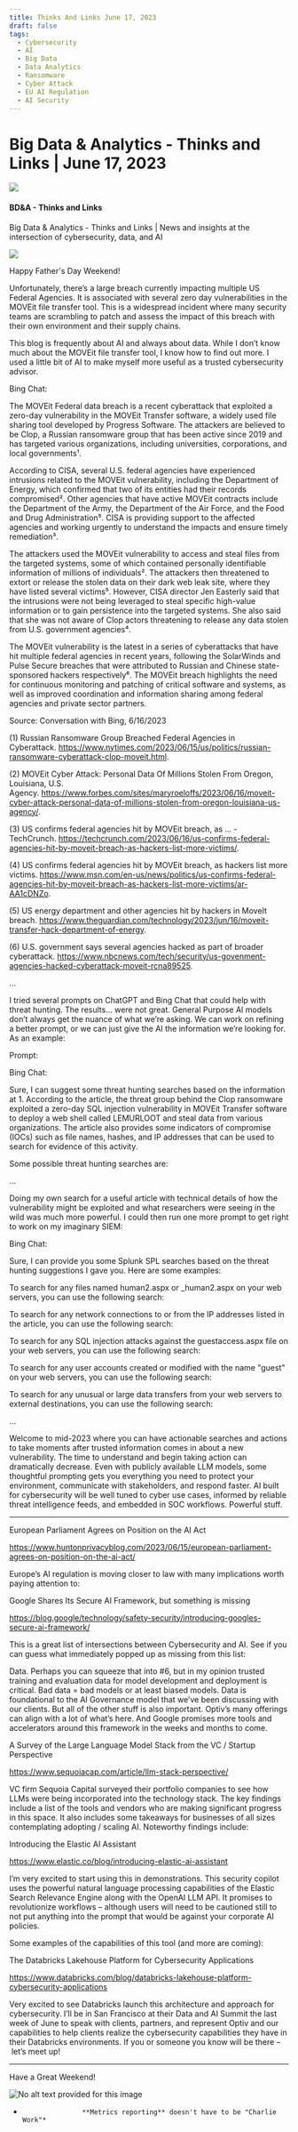 ```yaml
---
title: Thinks And Links June 17, 2023
draft: false
tags:
  - Cybersecurity
  - AI
  - Big Data
  - Data Analytics
  - Ransomware
  - Cyber Attack
  - EU AI Regulation
  - AI Security
---
```


# Big Data & Analytics - Thinks and Links | June 17, 2023

![](../images\1679742887729)

#### BD&A - Thinks and Links

Big Data & Analytics - Thinks and Links | News and insights at the intersection of cybersecurity, data, and AI

![](../https://media.licdn.com/mediaD4E12AQGQwU_AIWTdbQ)

Happy Father's Day Weekend!

Unfortunately, there’s a large breach currently impacting multiple US Federal Agencies. It is associated with several zero day vulnerabilities in the MOVEit file transfer tool. This is a widespread incident where many security teams are scrambling to patch and assess the impact of this breach with their own environment and their supply chains.

This blog is frequently about AI and always about data. While I don’t know much about the MOVEit file transfer tool, I know how to find out more. I used a little bit of AI to make myself more useful as a trusted cybersecurity advisor.

Bing Chat:

The MOVEit Federal data breach is a recent cyberattack that exploited a zero-day vulnerability in the MOVEit Transfer software, a widely used file sharing tool developed by Progress Software. The attackers are believed to be Clop, a Russian ransomware group that has been active since 2019 and has targeted various organizations, including universities, corporations, and local governments¹.

According to CISA, several U.S. federal agencies have experienced intrusions related to the MOVEit vulnerability, including the Department of Energy, which confirmed that two of its entities had their records compromised². Other agencies that have active MOVEit contracts include the Department of the Army, the Department of the Air Force, and the Food and Drug Administration⁵. CISA is providing support to the affected agencies and working urgently to understand the impacts and ensure timely remediation³.

The attackers used the MOVEit vulnerability to access and steal files from the targeted systems, some of which contained personally identifiable information of millions of individuals². The attackers then threatened to extort or release the stolen data on their dark web leak site, where they have listed several victims⁵. However, CISA director Jen Easterly said that the intrusions were not being leveraged to steal specific high-value information or to gain persistence into the targeted systems. She also said that she was not aware of Clop actors threatening to release any data stolen from U.S. government agencies⁴.

The MOVEit vulnerability is the latest in a series of cyberattacks that have hit multiple federal agencies in recent years, following the SolarWinds and Pulse Secure breaches that were attributed to Russian and Chinese state-sponsored hackers respectively⁶. The MOVEit breach highlights the need for continuous monitoring and patching of critical software and systems, as well as improved coordination and information sharing among federal agencies and private sector partners.

Source: Conversation with Bing, 6/16/2023

(1) Russian Ransomware Group Breached Federal Agencies in Cyberattack. https://www.nytimes.com/2023/06/15/us/politics/russian-ransomware-cyberattack-clop-moveit.html.

(2) MOVEit Cyber Attack: Personal Data Of Millions Stolen From Oregon, Louisiana, U.S. Agency. https://www.forbes.com/sites/maryroeloffs/2023/06/16/moveit-cyber-attack-personal-data-of-millions-stolen-from-oregon-louisiana-us-agency/.

(3) US confirms federal agencies hit by MOVEit breach, as ... - TechCrunch. https://techcrunch.com/2023/06/16/us-confirms-federal-agencies-hit-by-moveit-breach-as-hackers-list-more-victims/.

(4) US confirms federal agencies hit by MOVEit breach, as hackers list more victims. https://www.msn.com/en-us/news/politics/us-confirms-federal-agencies-hit-by-moveit-breach-as-hackers-list-more-victims/ar-AA1cDNZo.

(5) US energy department and other agencies hit by hackers in MoveIt breach. https://www.theguardian.com/technology/2023/jun/16/moveit-transfer-hack-department-of-energy.

(6) U.S. government says several agencies hacked as part of broader cyberattack. https://www.nbcnews.com/tech/security/us-govenment-agencies-hacked-cyberattack-moveit-rcna89525.

...

I tried several prompts on ChatGPT and Bing Chat that could help with threat hunting. The results… were not great. General Purpose AI models don’t always get the nuance of what we’re asking. We can work on refining a better prompt, or we can just give the AI the information we’re looking for. As an example:

Prompt:

Bing Chat:

Sure, I can suggest some threat hunting searches based on the information at 1. According to the article, the threat group behind the Clop ransomware exploited a zero-day SQL injection vulnerability in MOVEit Transfer software to deploy a web shell called LEMURLOOT and steal data from various organizations. The article also provides some indicators of compromise (IOCs) such as file names, hashes, and IP addresses that can be used to search for evidence of this activity.

Some possible threat hunting searches are:

...

Doing my own search for a useful article with technical details of how the vulnerability might be exploited and what researchers were seeing in the wild was much more powerful. I could then run one more prompt to get right to work on my imaginary SIEM:

Bing Chat:

Sure, I can provide you some Splunk SPL searches based on the threat hunting suggestions I gave you. Here are some examples:

To search for any files named human2.aspx or \_human2.aspx on your web servers, you can use the following search:

To search for any network connections to or from the IP addresses listed in the article, you can use the following search:

To search for any SQL injection attacks against the guestaccess.aspx file on your web servers, you can use the following search:

To search for any user accounts created or modified with the name "guest" on your web servers, you can use the following search:

To search for any unusual or large data transfers from your web servers to external destinations, you can use the following search:

...

Welcome to mid-2023 where you can have actionable searches and actions to take moments after trusted information comes in about a new vulnerability. The time to understand and begin taking action can dramatically decrease. Even with publicly available LLM models, some thoughtful prompting gets you everything you need to protect your environment, communicate with stakeholders, and respond faster. AI built for cybersecurity will be well tuned to cyber use cases, informed by reliable threat intelligence feeds, and embedded in SOC workflows. Powerful stuff.

---

European Parliament Agrees on Position on the AI Act

https://www.huntonprivacyblog.com/2023/06/15/european-parliament-agrees-on-position-on-the-ai-act/

Europe’s AI regulation is moving closer to law with many implications worth paying attention to:

Google Shares Its Secure AI Framework, but something is missing

https://blog.google/technology/safety-security/introducing-googles-secure-ai-framework/

This is a great list of intersections between Cybersecurity and AI. See if you can guess what immediately popped up as missing from this list:

Data. Perhaps you can squeeze that into #6, but in my opinion trusted training and evaluation data for model development and deployment is critical. Bad data = bad models or at least biased models. Data is foundational to the AI Governance model that we’ve been discussing with our clients. But all of the other stuff is also important. Optiv’s many offerings can align with a lot of what’s here. And Google promises more tools and accelerators around this framework in the weeks and months to come.

A Survey of the Large Language Model Stack from the VC / Startup Perspective

https://www.sequoiacap.com/article/llm-stack-perspective/

VC firm Sequoia Capital surveyed their portfolio companies to see how LLMs were being incorporated into the technology stack. The key findings include a list of the tools and vendors who are making significant progress in this space. It also includes some takeaways for businesses of all sizes contemplating adopting / scaling AI. Noteworthy findings include:

Introducing the Elastic AI Assistant

https://www.elastic.co/blog/introducing-elastic-ai-assistant

I’m very excited to start using this in demonstrations. This security copilot uses the powerful natural language processing capabilities of the Elastic Search Relevance Engine along with the OpenAI LLM API. It promises to revolutionize workflows – although users will need to be cautioned still to not put anything into the prompt that would be against your corporate AI policies.

Some examples of the capabilities of this tool (and more are coming):

The Databricks Lakehouse Platform for Cybersecurity Applications

https://www.databricks.com/blog/databricks-lakehouse-platform-cybersecurity-applications

Very excited to see Databricks launch this architecture and approach for cybersecurity. I’ll be in San Francisco at their Data and AI Summit the last week of June to speak with clients, partners, and represent Optiv and our capabilities to help clients realize the cybersecurity capabilities they have in their Databricks environments. If you or someone you know will be there – let’s meet up!

---

Have a Great Weekend!

![No alt text provided for this image](../images\1686972561405)

-                    **Metrics reporting** doesn't have to be "Charlie Work"*
